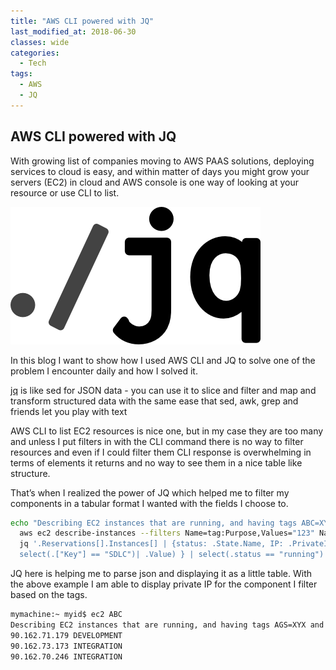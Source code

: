 ```yaml
---
title: "AWS CLI powered with JQ"
last_modified_at: 2018-06-30
classes: wide
categories:
  - Tech
tags:
  - AWS
  - JQ
---
```

## AWS CLI powered with JQ

With growing list of companies moving to AWS PAAS solutions, deploying services to cloud is easy, and within matter of days you might grow your servers (EC2) in cloud and AWS console is one way of looking at your resource or use CLI to list.

[![](/assets/images/jq/jq.png)](https://stedolan.github.io/jq/)

In this blog I want to show how I used AWS CLI and JQ to solve one of the problem I encounter daily and how I solved it.

[jq](https://stedolan.github.io/jq/) is like sed for JSON data - you can use it to slice and filter and map and transform structured data with the same ease that sed, awk, grep and friends let you play with text

AWS CLI to list EC2 resources is nice one, but in my case they are too many and unless I put filters in with the CLI command there is no way to filter resources and even if I could filter them CLI response is overwhelming in terms of elements it returns and no way to see them in a nice table like structure.

That’s when I realized the power of JQ which helped me to filter my components in a tabular format I wanted with the fields I choose to.

``` bash
echo "Describing EC2 instances that are running, and having tags ABC=XYZ and TUV=123"
  aws ec2 describe-instances --filters Name=tag:Purpose,Values="123" Name=tag:ABC,Values=XYZ | 
  jq '.Reservations[].Instances[] | {status: .State.Name, IP: .PrivateIpAddress, SDLC: (.Tags[] | 
  select(.["Key"] == "SDLC")| .Value) } | select(.status == "running") | .IP + " " + .SDLC' | tr -d '"'
```

JQ here is helping me to parse json and displaying it as a little table. With the above example I am able to display private IP for the component I filter based on the tags.

``` bash
mymachine:~ myid$ ec2 ABC
Describing EC2 instances that are running, and having tags AGS=XYX and Purpose=ABC
90.162.71.179 DEVELOPMENT
90.162.73.173 INTEGRATION
90.162.70.246 INTEGRATION
```